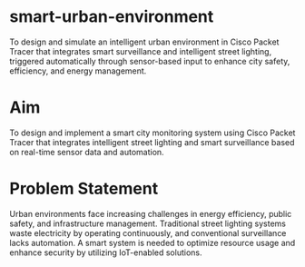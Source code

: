 # smart-urban-environment
To design and simulate an intelligent urban environment in Cisco Packet Tracer that integrates smart surveillance and intelligent street lighting, triggered automatically through sensor-based input to enhance city safety, efficiency, and energy management.
# Aim
To design and implement a smart city monitoring system using Cisco Packet Tracer that integrates intelligent street lighting and smart surveillance based on real-time sensor data and automation.
# Problem Statement
Urban environments face increasing challenges in energy efficiency, public safety, and infrastructure management. Traditional street lighting systems waste electricity by operating continuously, and conventional surveillance lacks automation. A smart system is needed to optimize resource usage and enhance security by utilizing IoT-enabled solutions.

